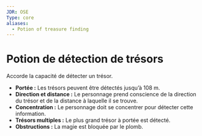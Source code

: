 ```yaml
---
JDR: OSE
Type: core
aliases:
  - Potion of treasure finding
---
```

# Potion de détection de trésors

Accorde la capacité de détecter un trésor.

- **Portée :** Les trésors peuvent être détectés jusqu’à 108 m.
- **Direction et distance :** Le personnage prend conscience de la direction du trésor et de la distance à laquelle il se trouve.
- **Concentration :** Le personnage doit se concentrer pour détecter cette information.
- **Trésors multiples :** Le plus grand trésor à portée est détecté.
- **Obstructions :** La magie est bloquée par le plomb.